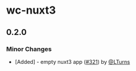 # wc-nuxt3

## 0.2.0

### Minor Changes

- [Added] - empty nuxt3 app ([#321](https://github.com/justeattakeaway/pie/pull/321)) by [@LTurns](https://github.com/LTurns)
